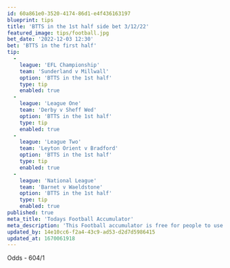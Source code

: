 ```yaml
---
id: 60a861e0-3520-4174-86d1-e4f436163197
blueprint: tips
title: 'BTTS in the 1st half side bet 3/12/22'
featured_image: tips/football.jpg
bet_date: '2022-12-03 12:30'
bet: 'BTTS in the first half'
tip:
  -
    league: 'EFL Championship'
    team: 'Sunderland v Millwall'
    option: 'BTTS in the 1st half'
    type: tip
    enabled: true
  -
    league: 'League One'
    team: 'Derby v Sheff Wed'
    option: 'BTTS in the 1st half'
    type: tip
    enabled: true
  -
    league: 'League Two'
    team: 'Leyton Orient v Bradford'
    option: 'BTTS in the 1st half'
    type: tip
    enabled: true
  -
    league: 'National League'
    team: 'Barnet v Waeldstone'
    option: 'BTTS in the 1st half'
    type: tip
    enabled: true
published: true
meta_title: 'Todays Football Accumulator'
meta_description: 'This Football accumulator is free for people to use who are looking for Football tips. UK football tips daily'
updated_by: 14e10cc6-f2a4-43c9-ad53-d2d7d5986415
updated_at: 1670061918
---
```

Odds - 604/1